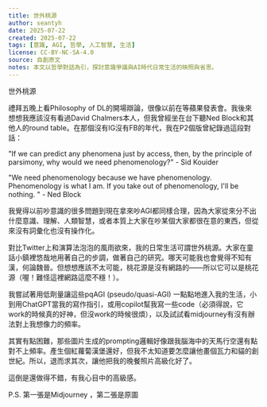 ```yaml
---
title: 世外桃源
author: seantyh
date: 2025-07-22
created: 2025-07-22
tags: [意識, AGI, 哲學, 人工智慧, 生活]
license: CC-BY-NC-SA-4.0
source: 自創原文
notes: 本文以哲學對話為引，探討意識爭議與AI時代日常生活的映照與省思。
---
```

世外桃源

禮拜五晚上看Philosophy of DL的開場辯論，很像以前在等蘋果發表會。我後來想想我應該沒有看過David Chalmers本人，但我曾經坐在台下聽Ned Block和其他人的round table。在那個沒有IG沒有FB的年代，我在P2個版曾紀錄過這段對話：

"If we can predict any phenomena just by access, then, by the principle of parsimony, why would we need phenomenology?" - Sid Kouider

"We need phenomenology because we have phenomenology. Phenomenology is what I am. If you take out of phenomenology, I'll be nothing. " - Ned Block

我覺得以前吵意識的很多問題到現在拿來吵AGI都同樣合理，因為大家從來分不出什麼意識、理解、人類智慧，或者本質上大家在吵某個大家都很在意的東西，但從來沒有詞彙化也沒有操作化。

對比Twitter上和演算法泡泡的風雨欲來，我的日常生活可謂世外桃源。大家在童話小鎮裡悠哉地用著自己的步調，做著自己的研究。哪天可能我也會覺得不知有漢，何論魏晉。但想想應該不太可能，桃花源是沒有網路的——所以它可以是桃花源（喔！難怪這裡網路這麼不穩！）。

我嘗試著用低劑量讓這些pqAGI (pseudo/quasi-AGI) 一點點地進入我的生活，小到用ChatGPT當我的寫作指引，或用copilot幫我寫一些code（必須得說，它work的時候真的好神，但沒work的時候很煩），以及試試看midjourney有沒有辦法對上我想像力的頻率。

其實有點困難，那些圖片生成的prompting邏輯好像跟我腦海中的天馬行空還有點對不上頻率。產生個紅蘿蔔漢堡還好，但我不太知道要怎麼讓他畫個瓦力和貓的創世紀。所以，退而求其次，讓他把我的晚餐照片高級化好了。

這倒是還做得不錯，有我心目中的高級感。

P.S. 第一張是Midjourney ，第二張是原圖